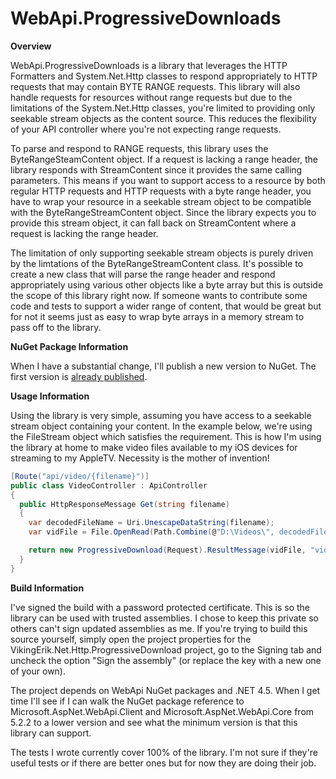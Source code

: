 WebApi.ProgressiveDownloads
===========================

**Overview**

WebApi.ProgressiveDownloads is a library that leverages the HTTP Formatters and System.Net.Http classes to respond appropriately to HTTP requests that may contain BYTE RANGE requests. This library will also handle requests for resources without range requests but due to the limitations of the System.Net.Http classes, you're limited to providing only seekable stream objects as the content source. This reduces the flexibility of your API controller where you're not expecting range requests.

To parse and respond to RANGE requests, this library uses the ByteRangeSteamContent object. If a request is lacking a range header, the library responds with StreamContent since it provides the same calling parameters. This means if you want to support access to a resource by both regular HTTP requests and HTTP requests with a byte range header, you have to wrap your resource in a seekable stream object to be compatible with the ByteRangeStreamContent object. Since the library expects you to provide this stream object, it can fall back on StreamContent where a request is lacking the range header.

The limitation of only supporting seekable stream objects is purely driven by the limtations of the ByteRangeStreamContent class. It's possible to create a new class that will parse the range header and respond appropriately using various other objects like a byte array but this is outside the scope of this library right now. If someone wants to contribute some code and tests to support a wider range of content, that would be great but for not it seems just as easy to wrap byte arrays in a memory stream to pass off to the library.

**NuGet Package Information**

When I have a substantial change, I'll publish a new version to NuGet. The first version is [already published](https://www.nuget.org/packages/VikingErik.Net.Http.ProgressiveDownload).

**Usage Information**

Using the library is very simple, assuming you have access to a seekable stream object containing your content. In the example below, we're using the FileStream object which satisfies the requirement. This is how I'm using the library at home to make video files available to my iOS devices for streaming to my AppleTV. Necessity is the mother of invention!
```csharp
[Route("api/video/{filename}")]
public class VideoController : ApiController
{
  public HttpResponseMessage Get(string filename)
  {
    var decodedFileName = Uri.UnescapeDataString(filename);
    var vidFile = File.OpenRead(Path.Combine(@"D:\Videos\", decodedFileName) + ".m4v");

    return new ProgressiveDownload(Request).ResultMessage(vidFile, "video/mp4");
  }
}
```

**Build Information**

I've signed the build with a password protected certificate. This is so the library can be used with trusted assemblies. I chose to keep this private so others can't sign updated assemblies as me. If you're trying to build this source yourself, simply open the project properties for the VikingErik.Net.Http.ProgressiveDownload project, go to the Signing tab and uncheck the option "Sign the assembly" (or replace the key with a new one of your own).

The project depends on WebApi NuGet packages and .NET 4.5. When I get time I'll see if I can walk the NuGet package reference to Microsoft.AspNet.WebApi.Client and Microsoft.AspNet.WebApi.Core from 5.2.2 to a lower version and see what the minimum version is that this library can support.

The tests I wrote currently cover 100% of the library. I'm not sure if they're useful tests or if there are better ones but for now they are doing their job.
